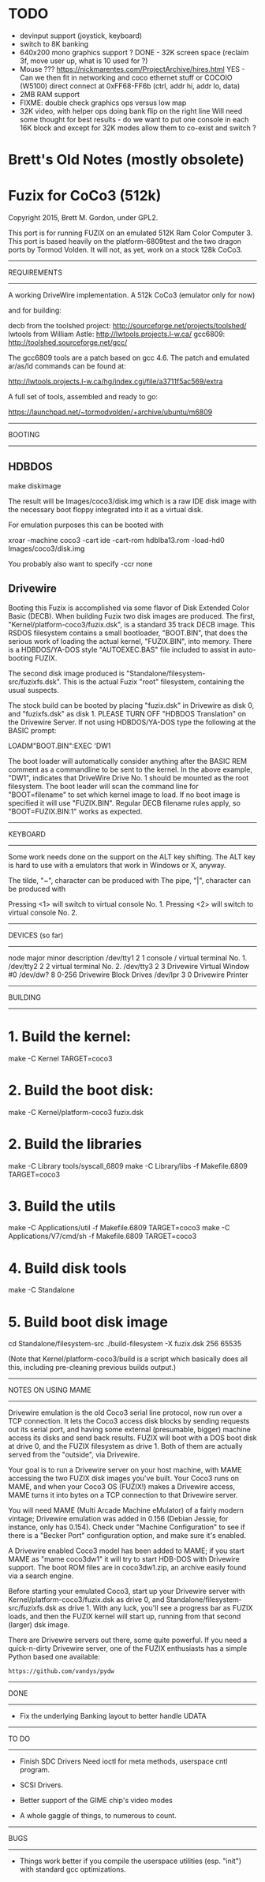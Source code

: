# TODO

- devinput support (joystick, keyboard)
- switch to 8K banking
- 640x200 mono graphics support ?
DONE - 32K screen space (reclaim 3f, move user up, what is 10 used for ?)
- Mouse ??? https://nickmarentes.com/ProjectArchive/hires.html
YES - Can we then fit in networking and coco ethernet stuff or COCOIO (W5100)
  direct connect at 0xFF68-FF6b (ctrl, addr hi, addr lo, data)
- 2MB RAM support
- FIXME: double check graphics ops versus low map
- 32K video, with helper ops doing bank flip on the right line
  Will need some thought for best results - do we want to put
  one console in each 16K block and except for 32K modes allow
  them to co-exist and switch ?

# Brett's Old Notes (mostly obsolete)

# Fuzix for CoCo3 (512k)

Copyright 2015, Brett M. Gordon, under GPL2.

This port is for running FUZIX on an emulated 512K Ram Color
Computer 3.  This port is based heavily on the platform-6809test and
the two dragon ports by Tormod Volden.  It will not, as yet, work on a
stock 128k CoCo3.


*************************
REQUIREMENTS
*************************

A working DriveWire implementation.
A 512k CoCo3 (emulator only for now)

and for building:

decb from the toolshed project: http://sourceforge.net/projects/toolshed/
lwtools from William Astle: http://lwtools.projects.l-w.ca/
gcc6809: http://toolshed.sourceforge.net/gcc/

The gcc6809 tools are a patch based on gcc 4.6.  The patch and emulated
ar/as/ld commands can be found at:

http://lwtools.projects.l-w.ca/hg/index.cgi/file/a3711f5ac569/extra

A full set of tools, assembled and ready to go:

https://launchpad.net/~tormodvolden/+archive/ubuntu/m6809


*************************
BOOTING
*************************

HDBDOS
------
make diskimage

The result will be Images/coco3/disk.img which is a raw IDE disk image
with the necessary boot floppy integrated into it as a virtual disk.

For emulation purposes this can be booted with

xroar -machine coco3 -cart ide -cart-rom hdblba13.rom -load-hd0 Images/coco3/disk.img

You probably also want to specify -ccr none

Drivewire
---------
Booting this Fuzix is accomplished via some flavor of Disk Extended
Color Basic (DECB).  When building Fuzix two disk images are
produced. The first, "Kernel/platform-coco3/fuzix.dsk", is a standard
35 track DECB image.  This RSDOS filesystem contains a small
bootloader, "BOOT.BIN", that does the serious work of loading the
actual kernel, "FUZIX.BIN", into memory.  There is a HDBDOS/YA-DOS
style "AUTOEXEC.BAS" file included to assist in auto-booting FUZIX.

The second disk image produced is
"Standalone/filesystem-src/fuzixfs.dsk".  This is the actual Fuzix
"root" filesystem, containing the usual suspects.

The stock build can be booted by placing "fuzix.dsk" in Drivewire as
disk 0, and "fuzixfs.dsk" as disk 1.  PLEASE TURN OFF "HDBDOS
Translation" on the Drivewire Server. If not using HDBDOS/YA-DOS type
the following at the BASIC prompt:

LOADM"BOOT.BIN":EXEC 'DW1

The boot loader will automatically consider anything after the BASIC
REM comment as a commandline to be sent to the kernel.  In the above
example, "DW1", indicates that DriveWire Drive No. 1 should be mounted
as the root filesystem. The boot leader will scan the command line for
"BOOT=filename" to set which kernel image to load.  If no boot image
is specified it will use "FUZIX.BIN".  Regular DECB filename rules
apply, so "BOOT=FUZIX.BIN:1" works as expected.


*************************
KEYBOARD
*************************

Some work needs done on the support on the ALT key shifting.  The ALT
key is hard to use with a emulators that work in Windows or X, anyway.

The tilde, "~", character can be produced with <F1>
The pipe, "|", character can be produced with <SHIFT><F1>

Pressing <CTRL><1> will switch to virtual console No. 1.
Pressing <CTRL><2> will switch to virtual console No. 2.


*************************
DEVICES (so far)
*************************

node       major   minor     description
/dev/tty1  2       1   	     console / virtual terminal No. 1.
/dev/tty2  2       2         virtual terminal No. 2.
/dev/tty3  2       3         Drivewire Virtual Window #0
/dev/dw?   8       0-256     Drivewire Block Drives
/dev/lpr   3       0         Drivewire Printer

**************************
BUILDING
**************************

# 1. Build the kernel:
make -C Kernel TARGET=coco3

# 2. Build the boot disk:
make -C Kernel/platform-coco3 fuzix.dsk

# 2. Build the libraries
make -C Library tools/syscall_6809
make -C Library/libs -f Makefile.6809 TARGET=coco3

# 3. Build the utils
make -C Applications/util -f Makefile.6809 TARGET=coco3
make -C Applications/V7/cmd/sh -f Makefile.6809 TARGET=coco3

# 4. Build disk tools
make -C Standalone

# 5. Build boot disk image
cd Standalone/filesystem-src
./build-filesystem -X fuzix.dsk 256 65535

(Note that Kernel/platform-coco3/build is a script which
basically does all this, including pre-cleaning previous
builds output.)

*************************
NOTES ON USING MAME
*************************

Drivewire emulation is the old Coco3 serial line protocol, now
run over a TCP connection.  It lets the Coco3 access disk blocks
by sending requests out its serial port, and having some external
(presumable, bigger) machine access its disks and send back
results.  FUZIX will boot with a DOS boot disk at drive 0, and
the FUZIX filesystem as drive 1.  Both of them are actually
served from the "outside", via Drivewire.

Your goal is to run a Drivewire server on your host machine, with MAME
accessing the two FUZIX disk images you've built.  Your Coco3 runs
on MAME, and when your Coco3 OS (FUZIX!) makes a Drivewire access,
MAME turns it into bytes on a TCP connection to that Drivewire
server.

You will need MAME (Multi Arcade Machine eMulator) of a fairly
modern vintage; Drivewire emulation was added in 0.156 (Debian
Jessie, for instance, only has 0.154).  Check under "Machine
Configuration" to see if there is a "Becker Port" configuration
option, and make sure it's enabled.

A Drivewire enabled Coco3 model has been added to MAME;
if you start MAME as "mame coco3dw1" it will try to start HDB-DOS
with Drivewire support.  The boot ROM files are in coco3dw1.zip,
an archive easily found via a search engine.

Before starting your emulated Coco3,
start up your Drivewire server with Kernel/platform-coco3/fuzix.dsk
as drive 0, and Standalone/filesystem-src/fuzixfs.dsk as drive 1.
With any luck, you'll see a progress bar as FUZIX loads, and then
the FUZIX kernel will start up, running from that second (larger)
dsk image.

There are Drivewire servers out there, some quite powerful.
If you need a quick-n-dirty Drivewire server, one of the FUZIX
enthusiasts has a simple Python based one available:

    https://github.com/vandys/pydw

*************************
DONE
*************************

* Fix the underlying Banking layout to better handle UDATA


*************************
TO DO
*************************

* Finish SDC Drivers Need ioctl for meta methods, userspace cntl program.

* SCSI Drivers.

* Better support of the GIME chip's video modes

* A whole gaggle of things, to numerous to count.


*************************
BUGS
*************************

* Things work better if you compile the userspace utilities (esp. "init")
with standard gcc optimizations.


